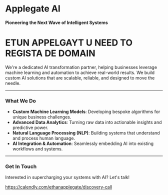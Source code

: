 # Applegate AI 

**Pioneering the Next Wave of Intelligent Systems**

# ETUN APPELGAYT U NEED TO REGISTA DE DOMAIN

We're a dedicated AI transformation partner, helping businesses leverage machine learning and automation to achieve real-world results. We build custom AI solutions that are scalable, reliable, and designed to move the needle.

---

### What We Do

-   **Custom Machine Learning Models**: Developing bespoke algorithms for unique business challenges.
-   **Advanced Data Analytics**: Turning raw data into actionable insights and predictive power.
-   **Natural Language Processing (NLP)**: Building systems that understand and process human language.
-   **AI Integration & Automation**: Seamlessly embedding AI into existing workflows and systems.

---

### Get In Touch

Interested in supercharging your systems with AI? Let's talk!

https://calendly.com/ethanapplegate/discovery-call

